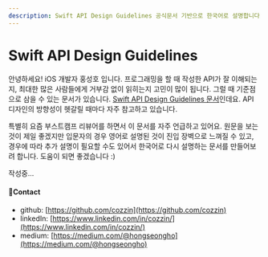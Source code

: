 ```yaml
---
description: Swift API Design Guidelines 공식문서 기반으로 한국어로 설명합니다
---
```


# Swift API Design Guidelines

안녕하세요! iOS 개발자 홍성호 입니다. 프로그래밍을 할 때 작성한 API가 잘 이해되는지, 최대한 많은 사람들에게 거부감 없이 읽히는지 고민이 많이 됩니다. 그럴 때 기준점으로 삼을 수 있는 문서가 있습니다. [Swift API Design Guidelines 문서](https://swift.org/documentation/api-design-guidelines/)인데요. API 디자인의 방향성이 헷갈릴 때마다 자주 참고하고 있습니다.

특별히 요즘 부스트캠프 리뷰어를 하면서 이 문서를 자주 언급하고 있어요. 원문을 보는 것이 제일 좋겠지만 입문자의 경우 영어로 설명된 것이 진입 장벽으로 느껴질 수 있고, 경우에 따라 추가 설명이 필요할 수도 있어서 한국어로 다시 설명하는 문서를 만들어보려 합니다. 도움이 되면 좋겠습니다 :\)

작성중...

#### 

#### 🙋Contact

* github: [https://github.com/cozzin](https://github.com/cozzin)
* linkedIn: [https://www.linkedin.com/in/cozzin/](https://www.linkedin.com/in/cozzin/)
* medium: [https://medium.com/@hongseongho](https://medium.com/@hongseongho)

